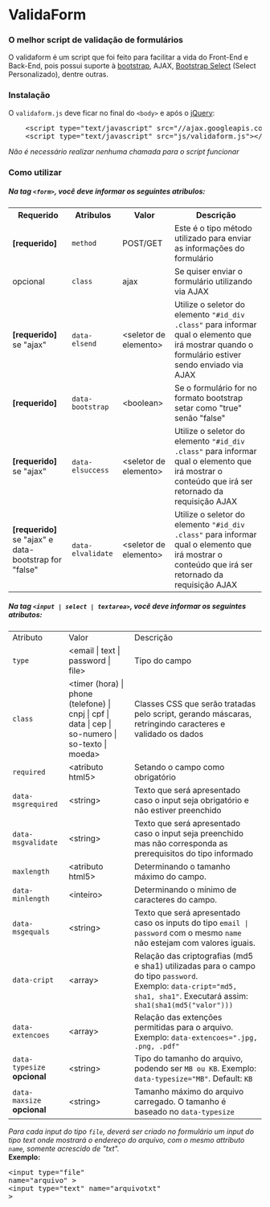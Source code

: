 <h1>ValidaForm</h1>
<h3>O melhor script de validação de formulários</h3>

<p>O validaform é um script que foi feito para facilitar a vida do Front-End e Back-End, pois possui suporte à <a href="http://getbootstrap.com/" target="_blank">bootstrap</a>, AJAX, <a href="http://silviomoreto.github.io/bootstrap-select/" target="_blank">Bootstrap Select</a> (Select Personalizado), dentre outras.</p>

<h3>Instalação</h3>
<p>O <code>validaform.js</code> deve ficar no final do <code>&lt;body&gt;</code> e após o <a href="http://jquery.com/" target="_blank">jQuery</a>:</p>

<pre>
	&lt;script type="text/javascript" src="//ajax.googleapis.com/ajax/libs/jquery/1/jquery.min.js"&gt;&lt;/script&gt;
	&lt;script type="text/javascript" src="js/validaform.js"&gt;&lt;/script&gt;
</pre>

<em>Não é necessário realizar nenhuma chamada para o script funcionar</em>

<h3>Como utilizar</h3>

<h5>Na tag <code>&lt;form&gt;</code>, você deve informar os seguintes atribulos:</h5>

<table>
	<tr>
		<th>Requerido</th>
		<th>Atribulos</th>
		<th>Valor</th>
		<th>Descrição</th>
	</tr>
	<tr>
		<td><b>[requerido]</b></td>
		<td><code>method</code></td>
		<td>POST/GET</td>
		<td>Este é o tipo método utilizado para enviar as informações do formulário</td>
	</tr>
	<tr>
		<td>opcional</td>
		<td><code>class</code></td>
		<td>ajax</td>
		<td>Se quiser enviar o formulário utilizando via AJAX</td>
	</tr>
	<tr>
		<td><b>[requerido]</b><br>se "ajax"</td>
		<td><code>data-elsend</code></td>
		<td>&lt;seletor de elemento&gt;</td>
		<td>Utilize o seletor do elemento <code>"#id_div .class"</code> para informar qual o elemento que irá mostrar quando o formulário estiver sendo enviado via AJAX</td>
	</tr>
	<tr>
		<td><b>[requerido]</b></td>
		<td><code>data-bootstrap</code></td>
		<td>&lt;boolean&gt;</td>
		<td>Se o formulário for no formato bootstrap setar como "true" senão "false"</td>
	</tr>
	<tr>
		<td><b>[requerido]</b><br>se "ajax"</td>
		<td><code>data-elsuccess</code></td>
		<td>&lt;seletor de elemento&gt;</td>
		<td>Utilize o seletor do elemento <code>"#id_div .class"</code> para informar qual o elemento que irá mostrar o conteúdo que irá ser retornado da requisição AJAX</td>
	</tr>
	<tr>
		<td><b>[requerido]</b><br>se "ajax" e data-bootstrap for "false"</td>
		<td><code>data-elvalidate</code></td>
		<td>&lt;seletor de elemento&gt;</td>
		<td>Utilize o seletor do elemento <code>"#id_div .class"</code> para informar qual o elemento que irá mostrar o conteúdo que irá ser retornado da requisição AJAX</td>
	</tr>
</table>

<h5>Na tag <code>&lt;input | select | textarea&gt;</code>, você deve informar os seguintes atributos:</h5>

<table>
	<tr>
		<td>Atributo</td>
		<td>Valor</td>
		<td>Descrição</td>
	</tr>
	<tr>
		<td><code>type</code></td>
		<td>&lt;email | text | password | file&gt;</td>
		<td>Tipo do campo</td>
	</tr>
	<tr>
		<td><code>class</code></td>
		<td>&lt;timer (hora) | phone (telefone) | cnpj | cpf | data | cep | so-numero | so-texto | moeda&gt;</td>
		<td>Classes CSS que serão tratadas pelo script, gerando máscaras, retringindo caracteres e validado os dados</td>
	</tr>
	<tr>
		<td><code>required</code></td>
		<td>&lt;atributo html5&gt;</td>
		<td>Setando o campo como obrigatório</td>
	</tr>
	<tr>
		<td><code>data-msgrequired</code></td>
		<td>&lt;string&gt;</td>
		<td>Texto que será apresentado caso o input seja obrigatório e não estiver preenchido</td>
	</tr>
	<tr>
		<td><code>data-msgvalidate</code></td>
		<td>&lt;string&gt;</td>
		<td>Texto que será apresentado caso o input seja preenchido mas não corresponda as prerequisitos do tipo informado</td>
	</tr>
	<tr>
		<td><code>maxlength</code></td>
		<td>&lt;atributo html5&gt;</td>
		<td>Determinando o tamanho máximo do campo.</td>
	</tr>
	<tr>
		<td><code>data-minlength</code></td>
		<td>&lt;inteiro&gt;</td>
		<td>Determinando o mínimo de caracteres do campo.</td>
	</tr>
	<tr>
		<td><code>data-msgequals</code></td>
		<td>&lt;string&gt;</td>
		<td>Texto que será apresentado caso os inputs do tipo <code>email | password</code> com o mesmo <code>name</code> não estejam com valores iguais.</td>
	</tr>
	<tr>
		<td><code>data-cript</code></td>
		<td>&lt;array&gt;</td>
		<td>Relação das criptografias (md5 e sha1) utilizadas para o campo do tipo <code>password</code>. <br>Exemplo: <code>data-cript="md5, sha1, sha1"</code>. Executará assim: <code>sha1(sha1(md5("valor")))</code></td>
	</tr>
	<tr>
		<td><code>data-extencoes</code></td>
		<td>&lt;array&gt;</td>
		<td>Relação das extenções permitidas para o arquivo. <br>Exemplo: <code>data-extencoes=".jpg, .png, .pdf"</code></td>
	</tr>
	<tr>
		<td><code>data-typesize</code> <strong>opcional</strong></td>
		<td>&lt;string&gt;</td>
		<td>Tipo do tamanho do arquivo, podendo ser <code>MB ou KB</code>. Exemplo: <code>data-typesize="MB"</code>. Default: <code>KB</code></td>
	</tr>
	<tr>
		<td><code>data-maxsize</code> <strong>opcional</strong></td>
		<td>&lt;string&gt;</td>
		<td>Tamanho máximo do arquivo carregado. O tamanho é baseado no <code>data-typesize</code></td>
	</tr>
</table>

<em>Para cada input do tipo <code>file</code>, deverá ser criado no formulário um input do tipo text onde mostrará o endereço do arquivo, com o mesmo attributo <code>name</code>, somente acrescido de "txt".</em> <br><strong>Exemplo:</strong><br> <pre>&lt;input type="file" name="arquivo" &gt; <br>&lt;input type="text" name="arquivotxt" &gt;</pre>